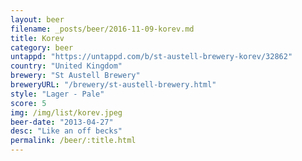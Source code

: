 ```yaml
---
layout: beer
filename: _posts/beer/2016-11-09-korev.md
title: Korev
category: beer
untappd: "https://untappd.com/b/st-austell-brewery-korev/32862"
country: "United Kingdom"
brewery: "St Austell Brewery"
breweryURL: "/brewery/st-austell-brewery.html"
style: "Lager - Pale"
score: 5
img: /img/list/korev.jpeg
beer-date: "2013-04-27"
desc: "Like an off becks"
permalink: /beer/:title.html
---
```

